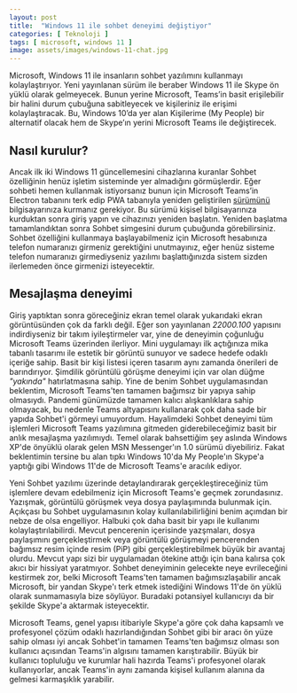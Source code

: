 ```yaml
---
layout: post
title:  "Windows 11 ile sohbet deneyimi değiştiyor"
categories: [ Teknoloji ]
tags: [ microsoft, windows 11 ]
image: assets/images/windows-11-chat.jpg
---
```

Microsoft, Windows 11 ile insanların sohbet yazılımını kullanmayı kolaylaştırıyor. Yeni yayınlanan sürüm ile beraber Windows 11 ile Skype ön yüklü olarak gelmeyecek. Bunun yerine Microsoft, Teams’in basit erişilebilir bir halini durum çubuğuna sabitleyecek ve kişileriniz ile erişimi kolaylaştıracak. Bu, Windows 10’da yer alan Kişilerime (My People) bir alternatif olacak hem de Skype’ın yerini Microsoft Teams ile değiştirecek.

## Nasıl kurulur?
Ancak ilk iki Windows 11 güncellemesini cihazlarına kuranlar Sohbet özelliğinin henüz işletim sisteminde yer almadığını görmüşlerdir. Eğer sohbeti hemen kullanmak istiyorsanız bunun için Microsoft Teams’in Electron tabanını terk edip PWA tabanıyla yeniden geliştirilen [sürümünü](https://statics.teams.cdn.office.net/production-windows-x64/lkg/MicrosoftTeams-x64.msix) bilgisayarınıza kurmanız gerekiyor. Bu sürümü kişisel bilgisayarınıza kurduktan sonra giriş yapın ve cihazınızı yeniden başlatın. Yeniden başlatma tamamlandıktan sonra Sohbet simgesini durum çubuğunda görebilirsiniz. Sohbet özelliğini kullanmaya başlayabilmeniz için Microsoft hesabınıza telefon numaranızı girmeniz gerektiğini unutmayınız, eğer henüz sisteme telefon numaranızı girmediyseniz yazılımı başlattığınızda sistem sizden ilerlemeden önce girmenizi isteyecektir.

## Mesajlaşma deneyimi
Giriş yaptıktan sonra göreceğiniz ekran temel olarak yukarıdaki ekran görüntüsünden çok da farklı değil. Eğer son yayınlanan *22000.100* yapısını indirdiyseniz bir takım iyileştirmeler var, yine de deneyimin çoğunluğu Microsoft Teams üzerinden ilerliyor. Mini uygulamayı ilk açtığınıza mika tabanlı tasarımı ile estetik bir görüntü sunuyor ve sadece hedefe odaklı içeriğe sahip. Basit bir kişi listesi içeren tasarım aynı zamanda önerileri de barındırıyor. Şimdilik görüntülü görüşme deneyimi için var olan düğme *"yakında"* hatırlatmasına sahip. Yine de benim Sohbet uygulamasından beklentim, Microsoft Teams'ten tamamen bağımsız bir yapıya sahip olmasıydı. Pandemi günümüzde tamamen kalıcı alışkanlıklara sahip olmayacak, bu nedenle Teams altyapısını kullanarak çok daha sade bir yapıda Sohbet'i görmeyi umuyordum. Hayalimdeki Sohbet deneyimi tüm işlemleri Microsoft Teams yazılımına gitmeden giderebileceğimiz basit bir anlık mesajlaşma yazılımıydı. Temel olarak bahsettiğim şey aslında Windows XP'de önyüklü olarak gelen MSN Messenger'ın 1.0 sürümü diyebiliriz. Fakat beklentimin tersine bu alan tıpkı Windows 10'da My People'ın Skype'a yaptığı gibi Windows 11'de de Microsoft Teams'e aracılık ediyor.

Yeni Sohbet yazılımı üzerinde detaylandırarak gerçekleştireceğiniz tüm işlemlere devam edebilmeniz için Microsoft Teams'e geçmek zorundasınız. Yazışmak, görüntülü görüşmek veya dosya paylaşımında bulunmak için. Açıkçası bu Sohbet uygulamasının kolay kullanılabilirliğini benim açımdan bir nebze de olsa engelliyor. Halbuki çok daha basit bir yapı ile kullanımı kolaylaştırılabilirdi. Mevcut pencerenin içerisinde yazşmaları, dosya paylaşımını gerçekleştirmek veya görüntülü görüşmeyi pencerenden bağımsız resim içinde resim (PiP) gibi gerçekleştirebilmek büyük bir avantaj olurdu. Mevcut yapı sizi bir uygulamadan ötekine attığı için bana kalırsa çok akıcı bir hissiyat yaratmıyor. Sohbet deneyiminin gelecekte neye evrileceğini kestirmek zor, belki Microsoft Teams'ten tamamen bağımsızlaşabilir ancak Microsoft, bir yandan Skype'ı terk etmek istediğini Windows 11'de ön yüklü olarak sunmamasıyla bize söylüyor. Buradaki potansiyel kullanıcıyı da bir şekilde Skype'a aktarmak isteyecektir.

Microsoft Teams, genel yapısı itibariyle Skype'a göre çok daha kapsamlı ve profesyonel çözüm odaklı hazırlandığından Sohbet gibi bir aracı ön yüze sahip olması iyi ancak Sohbet'in tamamen Teams'ten bağımsız olması son kullanıcı açısından Teams'in algısını tamamen karıştırabilir. Büyük bir kullanıcı topluluğu ve kurumlar hali hazırda Teams'i profesyonel olarak kullanıyorlar, ancak Teams'in aynı zamanda kişisel kullanım alanına da gelmesi karmaşıklık yarabilir.
